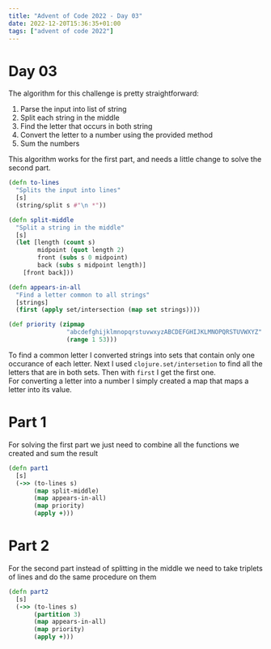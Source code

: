 ```yaml
---
title: "Advent of Code 2022 - Day 03"
date: 2022-12-20T15:36:35+01:00
tags: ["advent of code 2022"]
---
```


# Day 03

The algorithm for this challenge is pretty straightforward:
1. Parse the input into list of string
2. Split each string in the middle
3. Find the letter that occurs in both string
4. Convert the letter to a number using the provided method
5. Sum the numbers

This algorithm works for the first part, and needs a little change to solve the second part.
```clojure
(defn to-lines
  "Splits the input into lines"
  [s]
  (string/split s #"\n *"))

(defn split-middle
  "Split a string in the middle"
  [s]
  (let [length (count s)
        midpoint (quot length 2)
        front (subs s 0 midpoint)
        back (subs s midpoint length)]
    [front back]))

(defn appears-in-all
  "Find a letter common to all strings"
  [strings]
  (first (apply set/intersection (map set strings))))

(def priority (zipmap 
                "abcdefghijklmnopqrstuvwxyzABCDEFGHIJKLMNOPQRSTUVWXYZ"
                (range 1 53)))
```

To find a common letter I converted strings into sets that contain only one occurance of each letter. Next I used 
`clojure.set/intersetion` to find all the letters that are in both sets. Then with `first` I get the first one.  
For converting a letter into a number I simply created a map that maps a letter into its value.

# Part 1

For solving the first part we just need to combine all the functions we created and sum the result
```clojure
(defn part1
  [s]
  (->> (to-lines s)
       (map split-middle)
       (map appears-in-all) 
       (map priority)
       (apply +)))
```

# Part 2

For the second part instead of splitting in the middle we need to take triplets of lines and do the same procedure on them
```clojure
(defn part2
  [s]
  (->> (to-lines s)
       (partition 3)
       (map appears-in-all)
       (map priority)
       (apply +)))
``` 
